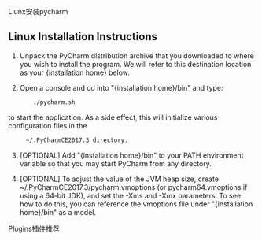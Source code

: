 Liunx安装pycharm

  Linux Installation Instructions
  ------------------------------------------------------------------------------
1. Unpack the PyCharm distribution archive that you downloaded to
     where you wish to install the program. We will refer to this destination
     location as your {installation home} below.

2. Open a console and cd into "{installation home}/bin" and type:
```bash
       ./pycharm.sh
```
to start the application. As a side effect, this will initialize various configuration files in the 
```bash
     ~/.PyCharmCE2017.3 directory.
```
3. [OPTIONAL] Add "{installation home}/bin" to your PATH environment
     variable so that you may start PyCharm from any directory.
    
4. [OPTIONAL] To adjust the value of the JVM heap size, create
      ~/.PyCharmCE2017.3/pycharm.vmoptions (or pycharm64.vmoptions
      if using a 64-bit JDK), and set the -Xms and -Xmx parameters. To see how
      to do this, you can reference the vmoptions file under
      "{installation home}/bin" as a model.



Plugins插件推荐
